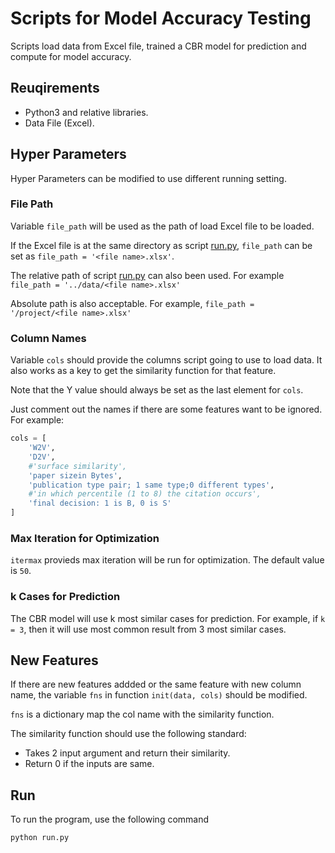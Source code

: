 # Scripts for Model Accuracy Testing

Scripts load data from Excel file, trained a CBR model for prediction and compute for model accuracy.

## Reuqirements

* Python3 and relative libraries.
* Data File (Excel).

## Hyper Parameters

Hyper Parameters can be modified to use different running setting.

### File Path

Variable `file_path` will be used as the path of load Excel file to be loaded.

If the Excel file is at the same directory as script [run.py](run.py), `file_path` can be set as `file_path = '<file name>.xlsx'`.

The relative path of script [run.py](run.py) can also been used. For example `file_path = '../data/<file name>.xlsx'`

Absolute path is also acceptable. For example, `file_path = '/project/<file name>.xlsx'`

### Column Names

Variable `cols` should provide the columns script going to use to load data. It also works as a key to get the similarity function for that feature.

Note that the Y value should always be set as the last element for `cols`.

Just comment out the names if there are some features want to be ignored. For example:

```python
cols = [
    'W2V',
    'D2V',
    #'surface similarity',
    'paper sizein Bytes',
    'publication type pair; 1 same type;0 different types',
    #'in which percentile (1 to 8) the citation occurs',
    'final decision: 1 is B, 0 is S'
]
```

### Max Iteration for Optimization

`itermax` provieds max iteration will be run for optimization. The default value is `50`.

### k Cases for Prediction

The CBR model will use k most similar cases for prediction. For example, if `k = 3`, then it will use most common result from 3 most similar cases.

## New Features

If there are new features addded or the same feature with new column name, the variable `fns` in function `init(data, cols)` should be modified.

`fns` is a dictionary map the col name with the similarity function.

The similarity function should use the following standard:

* Takes 2 input argument and return their similarity.
* Return 0 if the inputs are same.

## Run

To run the program, use the following command

```bash
python run.py
```
